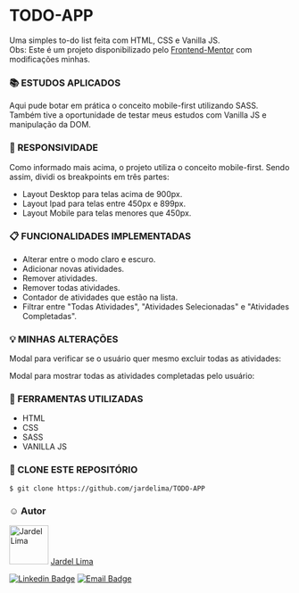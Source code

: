 # TODO-APP
Uma simples to-do list feita com HTML, CSS e Vanilla JS.<br>
Obs: Este é um projeto disponibilizado pelo <a href="https://www.frontendmentor.io/solutions">Frontend-Mentor</a> com modificações minhas.

### :books: ESTUDOS APLICADOS
Aqui pude botar em prática o conceito mobile-first utilizando SASS.<br>
Também tive a oportunidade de testar meus estudos com Vanilla JS e manipulação da DOM.

### :iphone: RESPONSIVIDADE
Como informado mais acima, o projeto utiliza o conceito mobile-first. Sendo assim, dividi os breakpoints em três partes:
- Layout Desktop para telas acima de 900px.
- Layout Ipad para telas entre 450px e 899px.
- Layout Mobile para telas menores que 450px.

### :clipboard: FUNCIONALIDADES IMPLEMENTADAS
- Alterar entre o modo claro e escuro.
- Adicionar novas atividades.
- Remover atividades.
- Remover todas atividades.
- Contador de atividades que estão na lista.
- Filtrar entre "Todas Atividades", "Atividades Selecionadas" e "Atividades Completadas".

### :bulb: MINHAS ALTERAÇÕES
Modal para verificar se o usuário quer mesmo excluir todas as atividades:

Modal para mostrar todas as atividades completadas pelo usuário:

### :wrench: FERRAMENTAS UTILIZADAS
- HTML
- CSS
- SASS
- VANILLA JS

### :repeat: CLONE ESTE REPOSITÓRIO
` $ git clone https://github.com/jardelima/TODO-APP `

### :relaxed: Autor 
<img src="https://github.com/jardelima.png" alt="Jardel Lima" width="70" height="70"/>
<a href="https://github.com/jardelima">Jardel Lima</a>

[![Linkedin Badge](https://img.shields.io/badge/-LinkedIn-blue?style=flat-square&logo=Linkedin&logoColor=white&link=https://www.linkedin.com/in/jardel-lima-040b30164/)](https://www.linkedin.com/in/jardel-lima-040b30164/) 
[![Email Badge](https://img.shields.io/badge/-Email-red?style=flat-square&logo=Gmail&logoColor=white&link=https://www.gmail.com)](mailto:prof_jardel@hotmail.com)
